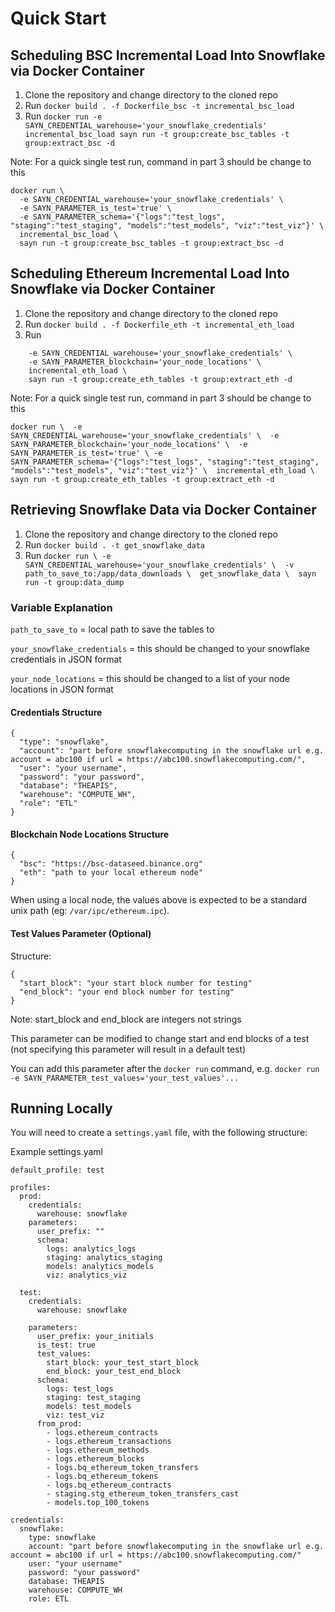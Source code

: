 # Quick Start

## Scheduling BSC Incremental Load Into Snowflake via Docker Container

1. Clone the repository and change directory to the cloned repo
2. Run `docker build . -f Dockerfile_bsc -t incremental_bsc_load`
3. Run `docker run -e SAYN_CREDENTIAL_warehouse='your_snowflake_credentials' incremental_bsc_load sayn run -t group:create_bsc_tables -t group:extract_bsc -d`

Note: For a quick single test run, command in part 3 should be change to this

```
docker run \
  -e SAYN_CREDENTIAL_warehouse='your_snowflake_credentials' \
  -e SAYN_PARAMETER_is_test='true' \
  -e SAYN_PARAMETER_schema='{"logs":"test_logs", "staging":"test_staging", "models":"test_models", "viz":"test_viz"}' \ 
  incremental_bsc_load \
  sayn run -t group:create_bsc_tables -t group:extract_bsc -d
```

## Scheduling Ethereum Incremental Load Into Snowflake via Docker Container

1. Clone the repository and change directory to the cloned repo
2. Run 
```docker build . -f Dockerfile_eth -t incremental_eth_load```
4. Run 
```docker run \
    -e SAYN_CREDENTIAL_warehouse='your_snowflake_credentials' \ 
    -e SAYN_PARAMETER_blockchain='your_node_locations' \ 
    incremental_eth_load \ 
    sayn run -t group:create_eth_tables -t group:extract_eth -d
 ```

Note: For a quick single test run, command in part 3 should be change to this

`docker run \ 
  -e SAYN_CREDENTIAL_warehouse='your_snowflake_credentials' \ 
  -e SAYN_PARAMETER_blockchain='your_node_locations' \ 
  -e SAYN_PARAMETER_is_test='true' \
  -e SAYN_PARAMETER_schema='{"logs":"test_logs", "staging":"test_staging", "models":"test_models", "viz":"test_viz"}' \ 
  incremental_eth_load \ 
  sayn run -t group:create_eth_tables -t group:extract_eth -d`

## Retrieving Snowflake Data via Docker Container

1. Clone the repository and change directory to the cloned repo
2. Run `docker build . -t get_snowflake_data`
3. Run `docker run \
         -e SAYN_CREDENTIAL_warehouse='your_snowflake_credentials' \ 
         -v path_to_save_to:/app/data_downloads \ 
         get_snowflake_data \ 
         sayn run -t group:data_dump`

### Variable Explanation

`path_to_save_to` = local path to save the tables to

`your_snowflake_credentials` = this should be changed to your snowflake credentials in JSON format

`your_node_locations` = this should be changed to a list of your node locations in JSON format

#### Credentials Structure
```
{
  "type": "snowflake",
  "account": "part before snowflakecomputing in the snowflake url e.g. account = abc100 if url = https://abc100.snowflakecomputing.com/",
  "user": "your username",
  "password": "your password",
  "database": "THEAPIS",
  "warehouse": "COMPUTE_WH",
  "role": "ETL"
}
```

#### Blockchain Node Locations Structure
```
{
  "bsc": "https://bsc-dataseed.binance.org"
  "eth": "path to your local ethereum node"
}
```

When using a local node, the values above is expected to be a standard unix path (eg: `/var/ipc/ethereum.ipc`).

#### Test Values Parameter (Optional)

Structure:

```
{
  "start_block": "your start block number for testing"
  "end_block": "your end block number for testing"
}
```

Note: start_block and end_block are integers not strings

This parameter can be modified to change start and end blocks of a test (not specifying this parameter will result in a default test)

You can add this parameter after the `docker run` command, e.g. `docker run -e SAYN_PARAMETER_test_values='your_test_values'...`

## Running Locally

You will need to create a `settings.yaml` file, with the following structure:

Example settings.yaml
```
default_profile: test

profiles:
  prod:
    credentials:
      warehouse: snowflake
    parameters:
      user_prefix: ""
      schema:
        logs: analytics_logs
        staging: analytics_staging
        models: analytics_models
        viz: analytics_viz

  test:
    credentials:
      warehouse: snowflake

    parameters:
      user_prefix: your_initials
      is_test: true
      test_values:
        start_block: your_test_start_block
        end_block: your_test_end_block
      schema:
        logs: test_logs
        staging: test_staging
        models: test_models
        viz: test_viz
      from_prod:
        - logs.ethereum_contracts
        - logs.ethereum_transactions
        - logs.ethereum_methods
        - logs.ethereum_blocks
        - logs.bq_ethereum_token_transfers
        - logs.bq_ethereum_tokens
        - logs.bq_ethereum_contracts
        - staging.stg_ethereum_token_transfers_cast
        - models.top_100_tokens

credentials:
  snowflake:
    type: snowflake
    account: "part before snowflakecomputing in the snowflake url e.g. account = abc100 if url = https://abc100.snowflakecomputing.com/"
    user: "your username"
    password: "your password"
    database: THEAPIS
    warehouse: COMPUTE_WH
    role: ETL
```
